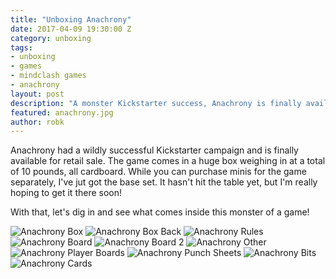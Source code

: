```yaml
---
title: "Unboxing Anachrony"
date: 2017-04-09 19:30:00 Z
category: unboxing
tags:
- unboxing
- games
- mindclash games
- anachrony
layout: post
description: "A monster Kickstarter success, Anachrony is finally available for retail. Let's check it out!"
featured: anachrony.jpg
author: robk
---
```


Anachrony had a wildly successful Kickstarter campaign and is finally available for retail sale. The game comes in a huge box weighing in at a total of 10 pounds, all cardboard. While you can purchase minis for the game separately, I've jut got the base set. It hasn't hit the table yet, but I'm really hoping to get it there soon!

With that, let's dig in and see what comes inside this monster of a game!

![Anachrony Box](/images/anachrony/box.jpg)
![Anachrony Box Back](/images/anachrony/back.jpg)
![Anachrony Rules](/images/anachrony/rules.jpg)
![Anachrony Board](/images/anachrony/board.jpg)
![Anachrony Board 2](/images/anachrony/board2.jpg)
![Anachrony Other](/images/anachrony/other.jpg)
![Anachrony Player Boards](/images/anachrony/playerboards.jpg)
![Anachrony Punch Sheets](/images/anachrony/punch.jpg)
![Anachrony Bits](/images/anachrony/bits.jpg)
![Anachrony Cards](/images/anachrony/cards.jpg)
